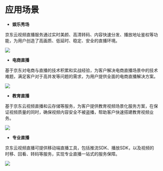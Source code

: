 # 应用场景

-   **娱乐秀场**

京东云视频直播服务通过实时美颜、高清转码、内容快速分发、播放地址鉴权等功能，为用户创造了高画质、低延时、稳定、安全的直播环境。

![](https://github.com/jdcloudcom/cn/blob/cn-Live-Video/image/live-video/59%E5%BA%94%E7%94%A8%E5%9C%BA%E6%99%AF-%E6%B3%9B%E5%A8%B1%E4%B9%90.png)

-   **电商直播**

基于京东对电商与直播的技术积累和实战经验，为客户解决电商直播场景中的技术难题，满足客户对于高并发等问题的需求，为用户提供全面的电商直播解决方案。

![](https://github.com/jdcloudcom/cn/blob/cn-Live-Video/image/live-video/58%E5%BA%94%E7%94%A8%E5%9C%BA%E6%99%AF-%E7%94%B5%E5%95%86%E7%9B%B4%E6%92%AD.png)

-   **教育直播**

基于京东云视频直播和云存储等服务，为客户提供教育视频场景化服务方案，在保证视频质量的同时，确保视频内容安全不被盗播，帮助客户快速搭建教育视频业务。

![](https://github.com/jdcloudcom/cn/blob/cn-Live-Video/image/live-video/60%E5%BA%94%E7%94%A8%E5%9C%BA%E6%99%AF-%E6%95%99%E8%82%B2%E7%9B%B4%E6%92%AD.png)

-   **专业直播**  

京东云视频直播可提供移动端直播工具，包括推流SDK、播放SDK，以及视频的时移、回看、转码等服务，实现专业直播一站式的服务保障。

![](https://github.com/jdcloudcom/cn/blob/cn-Live-Video/image/live-video/61%E5%BA%94%E7%94%A8%E5%9C%BA%E6%99%AF-%E4%B8%93%E4%B8%9A%E7%9B%B4%E6%92%AD.png)

